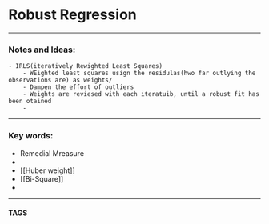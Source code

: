 # Robust Regression


---
### Notes and Ideas:

	- IRLS(iteratively Rewighted Least Squares)
		- WEighted least squares usign the residulas(hwo far outlying the observations are) as weights/
		- Dampen the effort of outliers
		- Weights are reviesed with each iteratuib, until a robust fit has been otained
		- 

---

### Key words:
- Remedial Mreasure 
- 
- [[Huber weight]]
- [[Bi-Square]]
- 
---
#### TAGS
